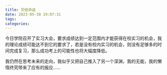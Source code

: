 ```yaml
---
title: 交给命运
date: 2023-05-30 19:07:31
tags:
categories:
---
```


今日学院召开了实习大会，要求成绩达到一定范围内才能获得在校实习的机会，我的理论成绩可能达不到它的要求了，若是没有校内实习的机会，则没有足够多的时间完成复习，那么成功考上的可能性也将大幅度降低。

我仍然在思考未来的走向，我似乎又把自己推入了另一个深渊，我的无能，我的懒惰终究带来了应有的报应……
